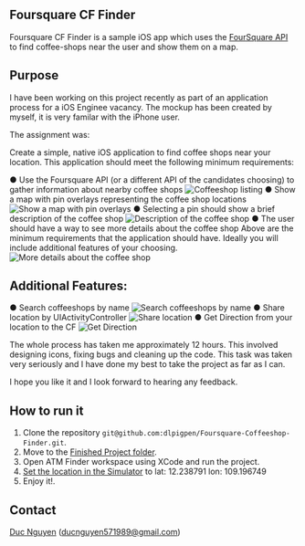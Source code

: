 Foursquare CF Finder
---------------
Foursquare CF Finder is a sample iOS app which uses the [FourSquare API](https://developer.foursquare.com/) to find coffee-shops near the user and show them on a map.

Purpose
--------------

I have been working on this project recently as part of an application process for a iOS Enginee vacancy. The mockup has been created by myself, it is very familar with the iPhone user. 

The assignment was:

Create a simple, native iOS application to find coffee shops near your location. This application should meet the following minimum requirements: 

● Use the Foursquare API (or a different API of the candidates choosing) to gather information about nearby coffee shops 
![Coffeeshop listing](6.PNG=563x)
● Show a map with pin overlays representing the coffee shop locations 
![Show a map with pin overlays](6.PNG=563x)
● Selecting a pin should show a brief description of the coffee shop 
![Description of the coffee shop](6.PNG=563x)
● The user should have a way to see more details about the coffee shop Above are the minimum requirements that the application should have. Ideally you will include additional features of your choosing. 
![More details about the coffee shop](7.PNG=563x)

Additional Features:
--------------

● Search coffeeshops by name
![Search coffeeshops by name](1.PNG=563x)
● Share location by UIActivityController
![Share location](4.PNG=563x)
● Get Direction from your location to the CF
![Get Direction](5.PNG=563x)


The whole process has taken me approximately 12 hours. This involved designing icons, fixing bugs and cleaning up the code. This task was taken very seriously and I have done my best to take the project as far as I can. 

I hope you like it and I look forward to hearing any feedback.


How to run it
--------------
1. Clone the repository `git@github.com:dlpigpen/Foursquare-Coffeeshop-Finder.git`.
2. Move to the [Finished Project folder](/FinishedProject).
3. Open ATM Finder workspace using XCode and run the project.
4. [Set the location in the Simulator](http://stackoverflow.com/questions/214416/set-the-location-in-iphone-simulator) to lat: 12.238791 lon: 109.196749
5. Enjoy it!. 

Contact
--------------
[Duc Nguyen](https://www.linkedin.com/in/duc-nguyen-29b030b8 "Duc Nguyen Linkedin") (ducnguyen571989@gmail.com)